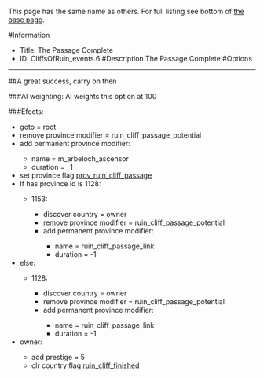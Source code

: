 This page has the same name as others. For full listing see bottom of [the base page](the_passage_complete22.md).

#Information
 - Title: The Passage Complete
 - ID: CliffsOfRuin_events.6
#Description
The Passage Complete
#Options

___
##A great success, carry on then

###AI weighting:
AI weights this option at 100


###Efects:<ul><li>goto = root</li><li>remove province modifier = ruin_cliff_passage_potential</li><li>add permanent province modifier:</li><ul><li>name = m_arbeloch_ascensor</li><li>duration = -1</li></ul><li>set province flag [prov_ruin_cliff_passage](../flags/prov_ruin_cliff_passage.md)</li><li>If has province id is 1128:</li><ul><li>1153:</li><ul><li>discover country = owner</li><li>remove province modifier = ruin_cliff_passage_potential</li><li>add permanent province modifier:</li><ul><li>name = ruin_cliff_passage_link</li><li>duration = -1</li></ul></ul></ul><li>else:</li><ul><li>1128:</li><ul><li>discover country = owner</li><li>remove province modifier = ruin_cliff_passage_potential</li><li>add permanent province modifier:</li><ul><li>name = ruin_cliff_passage_link</li><li>duration = -1</li></ul></ul></ul><li>owner:</li><ul><li>add prestige = 5</li><li>clr country flag [ruin_cliff_finished](../flags/ruin_cliff_finished.md)</li></ul></ul>
